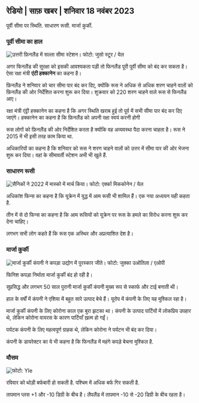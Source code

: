 ## रेडियो \| साफ़ खबर \| शनिवार 18 नवंबर 2023

पूर्वी सीमा पर स्थिति. साधारण रूसी. मार्जा कुर्की.

### पूर्वी सीमा का हाल

![उत्तरी फ़िनलैंड में सल्ला सीमा स्टेशन। फोटो: जुसो स्टूर / येल](https://images.cdn.yle.fi/image/upload/c_crop,h_3033,w_5392,x_0,y_144/ar_1.7777777777777777,c_fill,g_faces,h_675,w_1200/dpr_1.0/q_auto:eco/f_auto/fl_losy/v1700230392/39-1202451655773834805e)

अगर फिनलैंड की सुरक्षा को इसकी आवश्यकता पड़ी तो फिनलैंड पूरी पूर्वी सीमा को बंद कर सकता है। ऐसा रक्षा मंत्री **एंटी हक्कानेन** का कहना है।

फ़िनलैंड ने शनिवार को चार सीमा पार बंद कर दिए, क्योंकि रूस ने अधिक से अधिक शरण चाहने वालों को फ़िनलैंड की ओर निर्देशित करना शुरू कर दिया। शुक्रवार को 220 शरण चाहने वाले रूस से फिनलैंड आए।

रक्षा मंत्री एंट्टी हक्कानेन का कहना है कि अगर स्थिति खराब हुई तो पूर्व में सभी सीमा पार बंद कर दिए जाएंगे। हक्कानेन का कहना है कि फ़िनलैंड को अपनी रक्षा स्वयं करनी होगी

रूस लोगों को फ़िनलैंड की ओर निर्देशित करता है क्योंकि वह अव्यवस्था पैदा करना चाहता है। रूस ने 2015 में भी इसी तरह काम किया था.

अधिकारियों का कहना है कि शनिवार को रूस ने शरण चाहने वालों को उत्तर में सीमा पार की ओर भेजना शुरू कर दिया। वहां के सीमावर्ती स्टेशन अभी भी खुले हैं.

### साधारण रूसी

![सैनिकों ने 2022 में मास्को में मार्च किया। फोटो: एर्क्का मिककोनेन / येल](https://images.cdn.yle.fi/image/upload/c_crop,h_2250,w_4000,x_0,y_620/ar_1.7777777777777777,c_fill,g_faces,h_675,w_1200/dpr_1.0/q_auto:eco/f_auto/fl_losy/v1652081791/39-9521386278c4035763b)

अधिकांश फिन्स का कहना है कि यूक्रेन में युद्ध में आम रूसी भी शामिल हैं। एक नया अध्ययन यही कहता है.

तीन में से दो फिन्स का कहना है कि आम रूसियों को यूक्रेन पर रूस के हमले का विरोध करना शुरू कर देना चाहिए।

लगभग सभी लोग कहते हैं कि रूस एक अस्थिर और अप्रत्याशित देश है।

### मार्जा कुर्की

![मार्जा कुर्की कंपनी ने कपड़ा उद्योग में पुरस्कार जीते। फोटो: जुक्का उओतिला / एओपी](https://images.cdn.yle.fi/image/upload/c_crop,h_2089,w_3715,x_1,y_0/ar_1.7777777777777777,c_fill,g_faces,h_675,w_1200/dpr_1.0/q_auto:eco/f_auto/fl_losy/v1700215518/39-120216565573a69289c3)

फिनिश कपड़ा निर्माता मार्जा कुर्की बंद हो रही है।

सुप्रसिद्ध और लगभग 50 साल पुरानी मार्जा कुर्की कंपनी मुख्य रूप से स्कार्फ और टाई बनाती थी।

हाल के वर्षों में कंपनी ने एशिया में बहुत सारे उत्पाद बेचे हैं। यूरोप में कंपनी के लिए यह मुश्किल रहा है।

मार्जा कुर्की कंपनी के लिए कोरोना काल एक बुरा झटका था। कंपनी के उत्पाद पार्टियों में लोकप्रिय उपहार थे, लेकिन कोरोना वायरस के कारण पार्टियाँ ख़त्म हो गईं।

पर्यटक कंपनी के लिए महत्वपूर्ण ग्राहक थे, लेकिन कोरोना ने पर्यटन भी बंद कर दिया।

कंपनी के डायरेक्टर का ये भी कहना है कि फिनलैंड में महंगे कपड़े बेचना मुश्किल है.

### मौसम

![ फोटो: Yle](https://images.cdn.yle.fi/image/upload/c_crop,h_1080,w_1919,x_0,y_0/ar_1.7777777777777777,c_fill,g_faces,h_675,w_1200/dpr_1.0/q_auto:eco/f_auto/fl_losy/v1700323494/39-12028456558e083321cf)

रविवार को थोड़ी बर्फबारी हो सकती है. पश्चिम में अधिक बर्फ गिर सकती है.

तापमान प्लस +1 और -10 डिग्री के बीच है। लैपलैंड में तापमान -10 से -20 डिग्री के बीच रहता है।